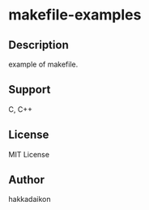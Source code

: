 # makefile-examples

## Description
example of makefile.

## Support
C, C++

## License
MIT License

## Author
hakkadaikon
